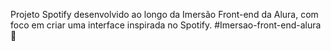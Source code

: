Projeto Spotify desenvolvido ao longo da Imersão Front-end da Alura, com foco em criar uma interface inspirada no Spotify. #Imersao-front-end-alura 🚀
